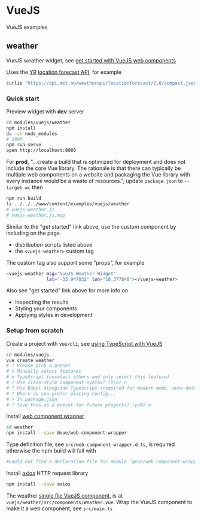 # VueJS

VueJS examples

## weather

VueJS weather widget, see [get started with VueJS web components](https://archive.is/OKA7l)

Uses the [YR](http://yr.no) [location forecast API](https://api.met.no/weatherapi/locationforecast/2.0), for example
```bash
curlie "https://api.met.no/weatherapi/locationforecast/2.0/compact.json?lat=-33.947032&lon=18.377848"
```

### Quick start

Preview widget with **dev** server
```bash
cd modules/vuejs/weather
npm install
du -sh node_modules
# 188M
npm run serve
open http://localhost:8080
```

For **prod**, "...create a build that is optimized for deployment and does not include the core Vue library. The rationale is that there can typically be multiple web components on a website and packaging the Vue library with every instance would be a waste of resources.", update `package.json` to `--target wc` then
```bash
npm run build
ls ../../../www/content/examples/vuejs/weather
# vuejs-weather.js
# vuejs-weather.js.map
```

Similar to the "get started" link above, use the custom component by including
on the page 
- distribution scripts listed above
- the `<vuejs-weather>` custom tag

The custom tag also support some "props", for example
```bash
<vuejs-weather msg="VueJS Weather Widget"
               lat="-33.947032" lon="18.377848"></vuejs-weather>
``` 

Also see "get started" link above for more info on
- Inspecting the results
- Styling your components
- Applying styles in development


### Setup from scratch

Create a project with `vue/cli`, see [using TypeScript with VueJS](https://archive.is/nwkWV)
```bash
cd modules/vuejs
vue create weather
# ? Please pick a preset
# > Manually select features
# o TypeScript (unselect others and only select this feature)
# ? Use class-style component syntax? (Y/n) n
# ? Use Babel alongside TypeScript (required for modern mode, auto-detected polyfills, transpiling JSX)? (y/N) n
# ? Where do you prefer placing config...
# > In package.json
# ? Save this as a preset for future projects? (y/N) n 
```

Install [web component wrapper](https://github.com/vuejs/vue-web-component-wrapper)
```bash
cd weather
npm install --save @vue/web-component-wrapper
```

Type definition file, see `src/web-component-wrapper.d.ts`, is required otherwise the npm build will fail with
```bash
#Could not find a declaration file for module '@vue/web-component-wrapper'...@vue/web-component-wrapper/dist/vue-wc-wrapper.js' implicitly has an 'any' type.
```

Install [axios](https://github.com/axios/axios) HTTP request library
```bash
npm install --save axios
```

The weather [single file VueJS component](https://vuejs.org/v2/guide/single-file-components.html), is at `vuejs/weather/src/components/Weather.vue`. Wrap the VueJS component to make it a web component, see `src/main.ts`



